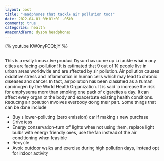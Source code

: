 ```yaml
---
layout: post
title: "Headphones that tackle air pollution too!"
date: 2022-04-01 09:01:01 -0500
comments: true
categories: health
AmazonAdTerm: dyson headphones
---
```

{% youtube KW0nyPCQbjY %}
<br><br>

This is a really innovative product Dyson has come up to tackle what many cities are facing-pollution! It is estimated that 9 out of 10 people live in urban areas worldwide and are affected by air pollution. Air pollution causes oxidative stress and inflammation in human cells which may lead to chronic diseases and cancer. In fact, air pollution has been classified as a human carcinogen by the World Health Organization. It is said to increase the risk for emphysema more than smoking one pack of cigarettes a day. It can affect every organ of the body and exacerbate existing health conditions.
Reducing air pollution involves everbody doing their part. Some things that can be done include:

- Buy a lower-polluting (zero emission) car if making a new purchase
- Drive less
- Energy conservation-turn off lights when not using them, replace light bulbs with energy friendly ones, use the fan instead of the air conditioning when feasible
- Recylcle
- Avoid outdoor walks and exercise during high pollution days, instead opt for indoor activity
